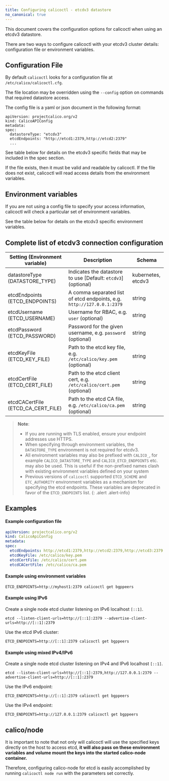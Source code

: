 ```yaml
---
title: Configuring calicoctl - etcdv3 datastore
no_canonical: true
---
```


This document covers the configuration options for calicoctl when using an etcdv3 datastore.

There are two ways to configure calicoctl with your etcdv3 cluster details:
configuration file or environment variables.


## Configuration File

By default `calicoctl` looks for a configuration file at `/etc/calico/calicoctl.cfg`.

The file location may be overridden using the `--config` option on commands that required
datastore access.

The config file is a yaml or json document in the following format:

```
apiVersion: projectcalico.org/v2
kind: CalicoAPIConfig
metadata:
spec:
  datastoreType: "etcdv3"
  etcdEndpoints: "http://etcd1:2379,http://etcd2:2379"
  ...
```

See table below for details on the etcdv3 specific fields that may be included in
the spec section.

If the file exists, then it must be valid and readable by calicoctl.  If the file
does not exist, calicoctl will read access details from the environment variables.

## Environment variables

If you are not using a config file to specify your access information, calicoctl
will check a particular set of environment variables.

See the table below for details on the etcdv3 specific environment variables.

## Complete list of etcdv3 connection configuration

| Setting (Environment variable)     | Description                                                                            | Schema
| ---------------------------------- | -------------------------------------------------------------------------------------- | ------
| datastoreType (DATASTORE_TYPE)     | Indicates the datastore to use [Default: `etcdv3`] (optional)                          | kubernetes, etcdv3
| etcdEndpoints (ETCD_ENDPOINTS)     | A comma separated list of etcd endpoints, e.g. `http://127.0.0.1:2379`                 | string
| etcdUsername (ETCD_USERNAME)       | Username for RBAC, e.g. `user` (optional)                                              | string
| etcdPassword (ETCD_PASSWORD)       | Password for the given username, e.g. `password` (optional)                            | string
| etcdKeyFile (ETCD_KEY_FILE)        | Path to the etcd key file, e.g. `/etc/calico/key.pem` (optional)                       | string
| etcdCertFile (ETCD_CERT_FILE)      | Path to the etcd client cert, e.g. `/etc/calico/cert.pem` (optional)                   | string
| etcdCACertFile (ETCD_CA_CERT_FILE) | Path to the etcd CA file, e.g. `/etc/calico/ca.pem` (optional)                         | string

> **Note**:
> - If you are running with TLS enabled, ensure your endpoint addresses use HTTPS.
> - When specifying through environment variables, the `DATASTORE_TYPE` environment
>   is not required for etcdv3.
> - All environment variables may also be prefixed with `CALICO_`, for example
>   `CALICO_DATASTORE_TYPE` and `CALICO_ETCD_ENDPOINTS` etc. may also be used.
>   This is useful if the non-prefixed names clash with existing environment
>   variables defined on your system
> - Previous versions of `calicoctl` supported `ETCD_SCHEME` and `ETC_AUTHORITY` environment
>   variables as a mechanism for specifying the etcd endpoints. These variables are
>   deprecated in favor of the `ETCD_ENDPOINTS` list.
{: .alert .alert-info}


## Examples

#### Example configuration file

```yaml
apiVersion: projectcalico.org/v2
kind: CalicoApiConfig
metadata:
spec:
  etcdEndpoints: http://etcd1:2379,http://etcd2:2379,http://etcd3:2379
  etcdKeyFile: /etc/calico/key.pem
  etcdCertFile: /etc/calico/cert.pem
  etcdCACertFile: /etc/calico/ca.pem
```

#### Example using environment variables

```
ETCD_ENDPOINTS=http://myhost1:2379 calicoctl get bgppeers
```

#### Example using IPv6

Create a single node etcd cluster listening on IPv6 localhost `[::1]`.

```
etcd --listen-client-urls=http://[::1]:2379 --advertise-client-urls=http://[::1]:2379
```

Use the etcd IPv6 cluster:

```
ETCD_ENDPOINTS=http://[::1]:2379 calicoctl get bgppeers
```

#### Example using mixed IPv4/IPv6

Create a single node etcd cluster listening on IPv4 and IPv6 localhost `[::1]`.

```
etcd --listen-client-urls=http://[::1]:2379,http://127.0.0.1:2379 --advertise-client-urls=http://[::1]:2379
```

Use the IPv6 endpoint:

```
ETCD_ENDPOINTS=http://[::1]:2379 calicoctl get bgppeers
```

Use the IPv4 endpoint:

```
ETCD_ENDPOINTS=http://127.0.0.1:2379 calicoctl get bgppeers
```

## calico/node

It is important to note that not only will calicoctl will use the specified keys directly
on the host to access etcd, **it will also pass on these environment variables
and volume mount the keys into the started calico-node container.**

Therefore, configuring calico-node for etcd is easily accomplished by running
`calicoctl node run` with the parameters set correctly.
